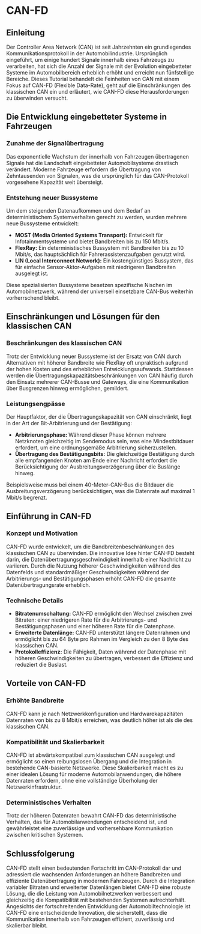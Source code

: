 # CAN-FD

## Einleitung

Der Controller Area Network (CAN) ist seit Jahrzehnten ein grundlegendes Kommunikationsprotokoll in der Automobilindustrie. Ursprünglich eingeführt, um einige hundert Signale innerhalb eines Fahrzeugs zu verarbeiten, hat sich die Anzahl der Signale mit der Evolution eingebetteter Systeme im Automobilbereich erheblich erhöht und erreicht nun fünfstellige Bereiche. Dieses Tutorial behandelt die Feinheiten von CAN mit einem Fokus auf CAN-FD (Flexible Data-Rate), geht auf die Einschränkungen des klassischen CAN ein und erläutert, wie CAN-FD diese Herausforderungen zu überwinden versucht.

## Die Entwicklung eingebetteter Systeme in Fahrzeugen

### Zunahme der Signalübertragung

Das exponentielle Wachstum der innerhalb von Fahrzeugen übertragenen Signale hat die Landschaft eingebetteter Automobilsysteme drastisch verändert. Moderne Fahrzeuge erfordern die Übertragung von Zehntausenden von Signalen, was die ursprünglich für das CAN-Protokoll vorgesehene Kapazität weit übersteigt.

### Entstehung neuer Bussysteme

Um dem steigenden Datenaufkommen und dem Bedarf an deterministischem Systemverhalten gerecht zu werden, wurden mehrere neue Bussysteme entwickelt:

- **MOST (Media Oriented Systems Transport):** Entwickelt für Infotainmentsysteme und bietet Bandbreiten bis zu 150 Mbit/s.
- **FlexRay:** Ein deterministisches Bussystem mit Bandbreiten bis zu 10 Mbit/s, das hauptsächlich für Fahrerassistenzaufgaben genutzt wird.
- **LIN (Local Interconnect Network):** Ein kostengünstiges Bussystem, das für einfache Sensor-Aktor-Aufgaben mit niedrigeren Bandbreiten ausgelegt ist.

Diese spezialisierten Bussysteme besetzen spezifische Nischen im Automobilnetzwerk, während der universell einsetzbare CAN-Bus weiterhin vorherrschend bleibt.

## Einschränkungen und Lösungen für den klassischen CAN

### Beschränkungen des klassischen CAN

Trotz der Entwicklung neuer Bussysteme ist der Ersatz von CAN durch Alternativen mit höherer Bandbreite wie FlexRay oft unpraktisch aufgrund der hohen Kosten und des erheblichen Entwicklungsaufwands. Stattdessen werden die Übertragungskapazitätsbeschränkungen von CAN häufig durch den Einsatz mehrerer CAN-Busse und Gateways, die eine Kommunikation über Busgrenzen hinweg ermöglichen, gemildert.

### Leistungsengpässe

Der Hauptfaktor, der die Übertragungskapazität von CAN einschränkt, liegt in der Art der Bit-Arbitrierung und der Bestätigung:

- **Arbitrierungsphase:** Während dieser Phase können mehrere Netzknoten gleichzeitig im Sendemodus sein, was eine Mindestbitdauer erfordert, um eine ordnungsgemäße Arbitrierung sicherzustellen.
- **Übertragung des Bestätigungsbits:** Die gleichzeitige Bestätigung durch alle empfangenden Knoten am Ende einer Nachricht erfordert die Berücksichtigung der Ausbreitungsverzögerung über die Buslänge hinweg.

Beispielsweise muss bei einem 40-Meter-CAN-Bus die Bitdauer die Ausbreitungsverzögerung berücksichtigen, was die Datenrate auf maximal 1 Mbit/s begrenzt.

## Einführung in CAN-FD

### Konzept und Motivation

CAN-FD wurde entwickelt, um die Bandbreitenbeschränkungen des klassischen CAN zu überwinden. Die innovative Idee hinter CAN-FD besteht darin, die Datenübertragungsgeschwindigkeit innerhalb einer Nachricht zu variieren. Durch die Nutzung höherer Geschwindigkeiten während des Datenfelds und standardmäßiger Geschwindigkeiten während der Arbitrierungs- und Bestätigungsphasen erhöht CAN-FD die gesamte Datenübertragungsrate erheblich.

### Technische Details

- **Bitratenumschaltung:** CAN-FD ermöglicht den Wechsel zwischen zwei Bitraten: einer niedrigeren Rate für die Arbitrierungs- und Bestätigungsphasen und einer höheren Rate für die Datenphase.
- **Erweiterte Datenlänge:** CAN-FD unterstützt längere Datenrahmen und ermöglicht bis zu 64 Byte pro Rahmen im Vergleich zu den 8 Byte des klassischen CAN.
- **Protokolleffizienz:** Die Fähigkeit, Daten während der Datenphase mit höheren Geschwindigkeiten zu übertragen, verbessert die Effizienz und reduziert die Buslast.

## Vorteile von CAN-FD

### Erhöhte Bandbreite

CAN-FD kann je nach Netzwerkkonfiguration und Hardwarekapazitäten Datenraten von bis zu 8 Mbit/s erreichen, was deutlich höher ist als die des klassischen CAN.

### Kompatibilität und Skalierbarkeit

CAN-FD ist abwärtskompatibel zum klassischen CAN ausgelegt und ermöglicht so einen reibungslosen Übergang und die Integration in bestehende CAN-basierte Netzwerke. Diese Skalierbarkeit macht es zu einer idealen Lösung für moderne Automobilanwendungen, die höhere Datenraten erfordern, ohne eine vollständige Überholung der Netzwerkinfrastruktur.

### Deterministisches Verhalten

Trotz der höheren Datenraten bewahrt CAN-FD das deterministische Verhalten, das für Automobilanwendungen entscheidend ist, und gewährleistet eine zuverlässige und vorhersehbare Kommunikation zwischen kritischen Systemen.

## Schlussfolgerung

CAN-FD stellt einen bedeutenden Fortschritt im CAN-Protokoll dar und adressiert die wachsenden Anforderungen an höhere Bandbreiten und effiziente Datenübertragung in modernen Fahrzeugen. Durch die Integration variabler Bitraten und erweiterter Datenlängen bietet CAN-FD eine robuste Lösung, die die Leistung von Automobilnetzwerken verbessert und gleichzeitig die Kompatibilität mit bestehenden Systemen aufrechterhält. Angesichts der fortschreitenden Entwicklung der Automobiltechnologie ist CAN-FD eine entscheidende Innovation, die sicherstellt, dass die Kommunikation innerhalb von Fahrzeugen effizient, zuverlässig und skalierbar bleibt.